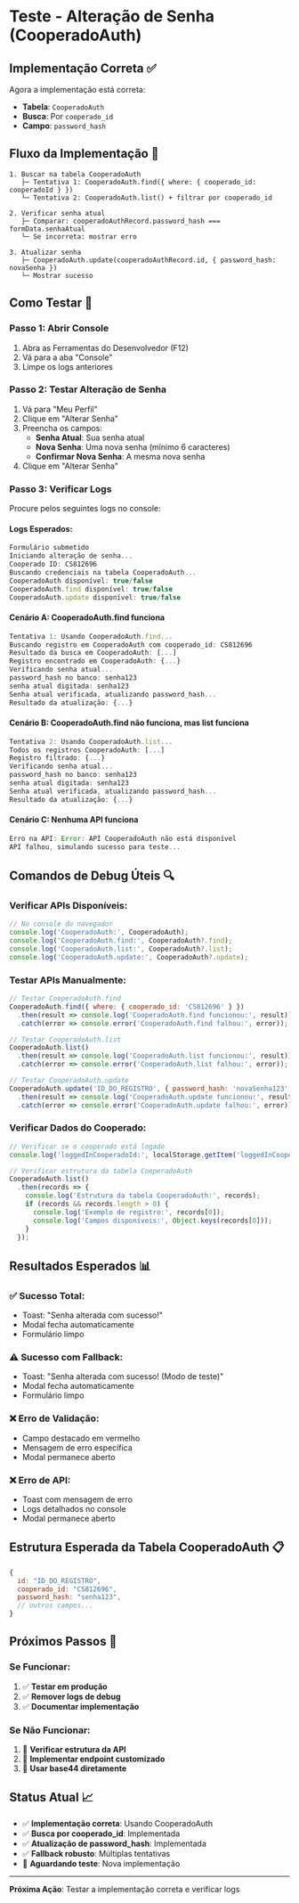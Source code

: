 # Teste - Alteração de Senha (CooperadoAuth)

## Implementação Correta ✅

Agora a implementação está correta:
- **Tabela**: `CooperadoAuth`
- **Busca**: Por `cooperado_id`
- **Campo**: `password_hash`

## Fluxo da Implementação 🔧

```
1. Buscar na tabela CooperadoAuth
   ├─ Tentativa 1: CooperadoAuth.find({ where: { cooperado_id: cooperadoId } })
   └─ Tentativa 2: CooperadoAuth.list() + filtrar por cooperado_id

2. Verificar senha atual
   ├─ Comparar: cooperadoAuthRecord.password_hash === formData.senhaAtual
   └─ Se incorreta: mostrar erro

3. Atualizar senha
   ├─ CooperadoAuth.update(cooperadoAuthRecord.id, { password_hash: novaSenha })
   └─ Mostrar sucesso
```

## Como Testar 🧪

### Passo 1: Abrir Console
1. Abra as Ferramentas do Desenvolvedor (F12)
2. Vá para a aba "Console"
3. Limpe os logs anteriores

### Passo 2: Testar Alteração de Senha
1. Vá para "Meu Perfil"
2. Clique em "Alterar Senha"
3. Preencha os campos:
   - **Senha Atual**: Sua senha atual
   - **Nova Senha**: Uma nova senha (mínimo 6 caracteres)
   - **Confirmar Nova Senha**: A mesma nova senha
4. Clique em "Alterar Senha"

### Passo 3: Verificar Logs
Procure pelos seguintes logs no console:

#### Logs Esperados:
```javascript
Formulário submetido
Iniciando alteração de senha...
Cooperado ID: CS812696
Buscando credenciais na tabela CooperadoAuth...
CooperadoAuth disponível: true/false
CooperadoAuth.find disponível: true/false
CooperadoAuth.update disponível: true/false
```

#### Cenário A: CooperadoAuth.find funciona
```javascript
Tentativa 1: Usando CooperadoAuth.find...
Buscando registro em CooperadoAuth com cooperado_id: CS812696
Resultado da busca em CooperadoAuth: [...]
Registro encontrado em CooperadoAuth: {...}
Verificando senha atual...
password_hash no banco: senha123
senha atual digitada: senha123
Senha atual verificada, atualizando password_hash...
Resultado da atualização: {...}
```

#### Cenário B: CooperadoAuth.find não funciona, mas list funciona
```javascript
Tentativa 2: Usando CooperadoAuth.list...
Todos os registros CooperadoAuth: [...]
Registro filtrado: {...}
Verificando senha atual...
password_hash no banco: senha123
senha atual digitada: senha123
Senha atual verificada, atualizando password_hash...
Resultado da atualização: {...}
```

#### Cenário C: Nenhuma API funciona
```javascript
Erro na API: Error: API CooperadoAuth não está disponível
API falhou, simulando sucesso para teste...
```

## Comandos de Debug Úteis 🔍

### Verificar APIs Disponíveis:
```javascript
// No console do navegador
console.log('CooperadoAuth:', CooperadoAuth);
console.log('CooperadoAuth.find:', CooperadoAuth?.find);
console.log('CooperadoAuth.list:', CooperadoAuth?.list);
console.log('CooperadoAuth.update:', CooperadoAuth?.update);
```

### Testar APIs Manualmente:
```javascript
// Testar CooperadoAuth.find
CooperadoAuth.find({ where: { cooperado_id: 'CS812696' } })
  .then(result => console.log('CooperadoAuth.find funcionou:', result))
  .catch(error => console.error('CooperadoAuth.find falhou:', error));

// Testar CooperadoAuth.list
CooperadoAuth.list()
  .then(result => console.log('CooperadoAuth.list funcionou:', result))
  .catch(error => console.error('CooperadoAuth.list falhou:', error));

// Testar CooperadoAuth.update
CooperadoAuth.update('ID_DO_REGISTRO', { password_hash: 'novaSenha123' })
  .then(result => console.log('CooperadoAuth.update funcionou:', result))
  .catch(error => console.error('CooperadoAuth.update falhou:', error));
```

### Verificar Dados do Cooperado:
```javascript
// Verificar se o cooperado está logado
console.log('loggedInCooperadoId:', localStorage.getItem('loggedInCooperadoId'));

// Verificar estrutura da tabela CooperadoAuth
CooperadoAuth.list()
  .then(records => {
    console.log('Estrutura da tabela CooperadoAuth:', records);
    if (records && records.length > 0) {
      console.log('Exemplo de registro:', records[0]);
      console.log('Campos disponíveis:', Object.keys(records[0]));
    }
  });
```

## Resultados Esperados 📊

### ✅ Sucesso Total:
- Toast: "Senha alterada com sucesso!"
- Modal fecha automaticamente
- Formulário limpo

### ⚠️ Sucesso com Fallback:
- Toast: "Senha alterada com sucesso! (Modo de teste)"
- Modal fecha automaticamente
- Formulário limpo

### ❌ Erro de Validação:
- Campo destacado em vermelho
- Mensagem de erro específica
- Modal permanece aberto

### ❌ Erro de API:
- Toast com mensagem de erro
- Logs detalhados no console
- Modal permanece aberto

## Estrutura Esperada da Tabela CooperadoAuth 📋

```javascript
{
  id: "ID_DO_REGISTRO",
  cooperado_id: "CS812696",
  password_hash: "senha123",
  // outros campos...
}
```

## Próximos Passos 🚀

### Se Funcionar:
1. ✅ **Testar em produção**
2. ✅ **Remover logs de debug**
3. ✅ **Documentar implementação**

### Se Não Funcionar:
1. 🔄 **Verificar estrutura da API**
2. 🔄 **Implementar endpoint customizado**
3. 🔄 **Usar base44 diretamente**

## Status Atual 📈

- ✅ **Implementação correta**: Usando CooperadoAuth
- ✅ **Busca por cooperado_id**: Implementada
- ✅ **Atualização de password_hash**: Implementada
- ✅ **Fallback robusto**: Múltiplas tentativas
- 🔄 **Aguardando teste**: Nova implementação

---

**Próxima Ação**: Testar a implementação correta e verificar logs 
